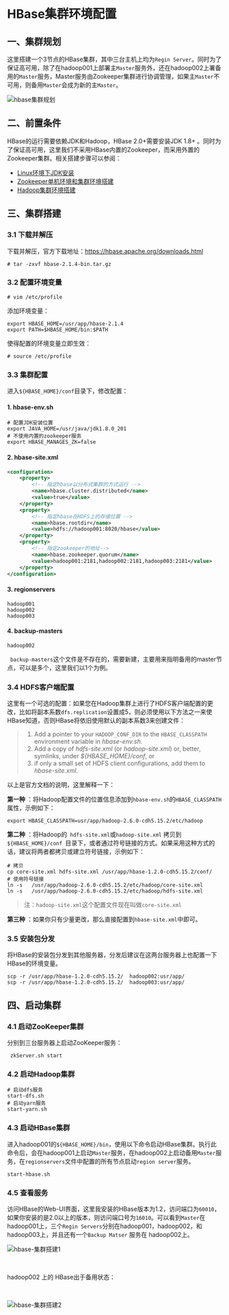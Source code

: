 # HBase集群环境配置

## 一、集群规划

这里搭建一个3节点的HBase集群，其中三台主机上均为`Regin Server`。同时为了保证高可用，除了在hadoop001上部署主`Master`服务外，还在hadoop002上署备用的`Master`服务，Master服务由Zookeeper集群进行协调管理，如果主`Master`不可用，则备用`Master`会成为新的主`Master`。

![hbase集群规划](D:\BigData-Notes\pictures\hbase集群规划.png)

## 二、前置条件

HBase的运行需要依赖JDK和Hadoop，HBase 2.0+需要安装JDK 1.8+ 。同时为了保证高可用，这里我们不采用HBase内置的Zookeeper，而采用外置的Zookeeper集群。相关搭建步骤可以参阅：

- [Linux环境下JDK安装](https://github.com/heibaiying/BigData-Notes/blob/master/notes/installation/Linux下JDK安装.md)
- [Zookeeper单机环境和集群环境搭建](https://github.com/heibaiying/BigData-Notes/blob/master/notes/installation/Zookeeper单机环境和集群环境搭建.md)
- [Hadoop集群环境搭建](https://github.com/heibaiying/BigData-Notes/blob/master/notes/installation/Hadoop集群环境搭建.md)



## 三、集群搭建

### 3.1 下载并解压

下载并解压，官方下载地址：https://hbase.apache.org/downloads.html

```shell
# tar -zxvf hbase-2.1.4-bin.tar.gz
```

### 3.2 配置环境变量

```shell
# vim /etc/profile
```

添加环境变量：

```shell
export HBASE_HOME=/usr/app/hbase-2.1.4
export PATH=$HBASE_HOME/bin:$PATH
```

使得配置的环境变量立即生效：

```shell
# source /etc/profile
```

### 3.3 集群配置

进入`${HBASE_HOME}/conf`目录下，修改配置：

#### 1. hbase-env.sh 

```shell
# 配置JDK安装位置
export JAVA_HOME=/usr/java/jdk1.8.0_201
# 不使用内置的zookeeper服务
export HBASE_MANAGES_ZK=false
```

#### 2. hbase-site.xml

```xml
<configuration>
    <property>
        <!-- 指定hbase以分布式集群的方式运行 -->
        <name>hbase.cluster.distributed</name>
        <value>true</value>
    </property>
    <property>
        <!-- 指定hbase在HDFS上的存储位置 -->
        <name>hbase.rootdir</name>
        <value>hdfs://hadoop001:8020/hbase</value>
    </property>
    <property>
        <!-- 指定zookeeper的地址-->
        <name>hbase.zookeeper.quorum</name>
        <value>hadoop001:2181,hadoop002:2181,hadoop003:2181</value>
    </property>
</configuration>
```

#### 3. regionservers

```
hadoop001
hadoop002
hadoop003
```

#### 4. backup-masters

```
hadoop002
```

` backup-masters`这个文件是不存在的，需要新建，主要用来指明备用的master节点，可以是多个，这里我们以1个为例。

### 3.4 HDFS客户端配置

这里有一个可选的配置：如果您在Hadoop集群上进行了HDFS客户端配置的更改，比如将副本系数`dfs.replication`设置成5，则必须使用以下方法之一来使HBase知道，否则HBase将依旧使用默认的副本系数3来创建文件：

> 1. Add a pointer to your `HADOOP_CONF_DIR` to the `HBASE_CLASSPATH` environment variable in *hbase-env.sh*.
> 2. Add a copy of *hdfs-site.xml* (or *hadoop-site.xml*) or, better, symlinks, under *${HBASE_HOME}/conf*, or
> 3. if only a small set of HDFS client configurations, add them to *hbase-site.xml*.

以上是官方文档的说明，这里解释一下：

**第一种** ：将Hadoop配置文件的位置信息添加到`hbase-env.sh`的`HBASE_CLASSPATH` 属性，示例如下：

```shell
export HBASE_CLASSPATH=usr/app/hadoop-2.6.0-cdh5.15.2/etc/hadoop
```

**第二种** ：将Hadoop的` hdfs-site.xml`或`hadoop-site.xml` 拷贝到  `${HBASE_HOME}/conf `目录下，或者通过符号链接的方式。如果采用这种方式的话，建议将两者都拷贝或建立符号链接，示例如下：

```shell
# 拷贝
cp core-site.xml hdfs-site.xml /usr/app/hbase-1.2.0-cdh5.15.2/conf/
# 使用符号链接
ln -s   /usr/app/hadoop-2.6.0-cdh5.15.2/etc/hadoop/core-site.xml
ln -s   /usr/app/hadoop-2.6.0-cdh5.15.2/etc/hadoop/hdfs-site.xml
```

> 注：`hadoop-site.xml`这个配置文件现在叫做`core-site.xml`

**第三种** ：如果你只有少量更改，那么直接配置到`hbase-site.xml`中即可。



### 3.5 安装包分发

将HBase的安装包分发到其他服务器，分发后建议在这两台服务器上也配置一下HBase的环境变量。

```shell
scp -r /usr/app/hbase-1.2.0-cdh5.15.2/  hadoop002:usr/app/
scp -r /usr/app/hbase-1.2.0-cdh5.15.2/  hadoop003:usr/app/
```



## 四、启动集群

### 4.1 启动ZooKeeper集群

分别到三台服务器上启动ZooKeeper服务：

```shell
 zkServer.sh start
```

### 4.2 启动Hadoop集群

```shell
# 启动dfs服务
start-dfs.sh
# 启动yarn服务
start-yarn.sh
```

### 4.3 启动HBase集群

进入hadoop001的`${HBASE_HOME}/bin`，使用以下命令启动HBase集群。执行此命令后，会在hadoop001上启动`Master`服务，在hadoop002上启动备用`Master`服务，在`regionservers`文件中配置的所有节点启动`region server`服务。

```shell
start-hbase.sh
```



### 4.5 查看服务

访问HBase的Web-UI界面，这里我安装的HBase版本为1.2，访问端口为`60010`，如果你安装的是2.0以上的版本，则访问端口号为`16010`。可以看到`Master`在hadoop001上，三个`Regin Servers`分别在hadoop001，hadoop002，和hadoop003上，并且还有一个`Backup Matser` 服务在 hadoop002上。

![hbase-集群搭建1](D:\BigData-Notes\pictures\hbase-集群搭建1.png)

<br/>

hadoop002 上的 HBase出于备用状态：

<br/>

![hbase-集群搭建2](D:\BigData-Notes\pictures\hbase-集群搭建2.png)